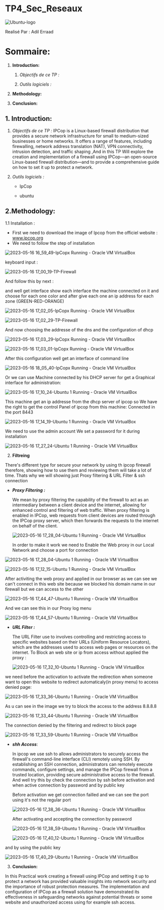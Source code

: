 # TP4_Sec_Reseaux
  
![Ubuntu-logo](https://github.com/adilraad2001/TP4_Sec_Reseaux/assets/99618982/3ead7fa6-3cd0-407f-aa5c-6f63b1ea6af8)

Realisé Par : Adil Erraad

# Sommaire:

 1. **Introduction:**
 
    1. *Objectifs de ce TP :*
    
    2. *Outils logiciels :*
    
 2. **Methodology:**
 
 3. **Conclusion:**


## 1. **Introduction:**
  1. *Objectifs de ce TP :*
    IPCop is a Linux-based firewall distribution that provides a secure network infrastructure for small to medium-sized businesses or home networks. It offers a range of features, including firewalling, network address translation (NAT), VPN connectivity, intrusion detection, and traffic shaping  ,And in this TP Will explore the creation and implementation of a firewall using IPCop—an open-source Linux-based firewall distribution—and to provide a comprehensive guide on how to set it up to protect a network. 
  
  2. *Outils logiciels :*
    
      - IpCop
    
    
      - ubuntu
   
## 2.**Methodology:**

  1.1 Installation :
  - First we need to download the image of Ipcop from the officiel website : www.ipcop.org
  - We need to follow the step of installation
    
![2023-05-16 16_59_49-IpCopx  Running  - Oracle VM VirtualBox](https://github.com/adilraad2001/TP4_Sec_Reseaux/assets/99618982/088ce3da-94f4-44a9-add2-1d62ca500b1d)

   keyboard input :

![2023-05-16 17_00_19-TP-Firewall](https://github.com/adilraad2001/TP4_Sec_Reseaux/assets/99618982/593b7ec3-d0b5-4142-a956-732914fa8066)

  And follow this by next :
  
  and well get interface show each interface the machine connected on it and choose for each one color and after give each one an ip address for each zone (GREEN-RED-ORANGE)
  
  ![2023-05-16 17_02_05-IpCopx  Running  - Oracle VM VirtualBox](https://github.com/adilraad2001/TP4_Sec_Reseaux/assets/99618982/f1a4faa5-1d21-4d7b-8f22-f3d9f3bbd4f3)
  
  ![2023-05-16 17_02_29-TP-Firewall](https://github.com/adilraad2001/TP4_Sec_Reseaux/assets/99618982/8b98dcff-76f0-43dc-970d-ff2787ce5fc7)

And now choosing the addresse of the dns and  the configuration of dhcp

![2023-05-16 17_03_29-IpCopx  Running  - Oracle VM VirtualBox](https://github.com/adilraad2001/TP4_Sec_Reseaux/assets/99618982/c6fffa57-7a25-42b0-8f4f-b21fb26b76a2)

![2023-05-16 17_03_01-IpCopx  Running  - Oracle VM VirtualBox](https://github.com/adilraad2001/TP4_Sec_Reseaux/assets/99618982/05d42622-2dc3-4151-8cce-0f841f8ed7af)

After this configuration well get an interface of command line

![2023-05-16 18_05_40-IpCopx  Running  - Oracle VM VirtualBox](https://github.com/adilraad2001/TP4_Sec_Reseaux/assets/99618982/687559bd-190a-4204-acfe-f4bc4164d120)

  Or we can use Machine connected by his DHCP server for get a Graphical interface for administration:

![2023-05-16 17_10_24-Ubuntu 1  Running  - Oracle VM VirtualBox](https://github.com/adilraad2001/TP4_Sec_Reseaux/assets/99618982/108c46ea-f83c-4933-a497-7ed3b70dea94)

This machine get an ip addresse from the dhcp server of ipcop so We have the right to get the control Panel of ipcop from this machine:
Connected in the port 8443

![2023-05-16 17_14_19-Ubuntu 1  Running  - Oracle VM VirtualBox](https://github.com/adilraad2001/TP4_Sec_Reseaux/assets/99618982/e192d765-173d-4e6f-9c74-8a69530ec92c)

We need to use the admin account We set a password for it during installation

![2023-05-16 17_27_24-Ubuntu 1  Running  - Oracle VM VirtualBox](https://github.com/adilraad2001/TP4_Sec_Reseaux/assets/99618982/31c8cfca-6bcb-47ce-ade1-61731347cd32)

2. **Filtreing**

  There's different type for secure your network by using th ipcop firewall therefore, showing how to use them and reviewing them will take a lot of time.
  Thats why we will showing just Proxy filtering & URL Filter & ssh connection
  
  - **_Proxy Filtering :_**
  
      We mean by proxy filtering the capability of the firewall to act as an intermediary between a client device and the internet, allowing for enhanced control and filtering of web traffic. When proxy filtering is enabled in IPCop, web requests from client devices are routed through the IPCop proxy server, which then forwards the requests to the internet on behalf of the client.   
      
      ![2023-05-16 17_28_04-Ubuntu 1  Running  - Oracle VM VirtualBox](https://github.com/adilraad2001/TP4_Sec_Reseaux/assets/99618982/f80fc556-fb0d-4528-badd-75019ab02efa)

      In order to make it work we need to Enable the Web proxy in our Local Network and choose a port for connection
      
![2023-05-16 17_28_04-Ubuntu 1  Running  - Oracle VM VirtualBox](https://github.com/adilraad2001/TP4_Sec_Reseaux/assets/99618982/d4dbfa6c-9b77-4d46-8e41-2a3eea3da9b7)

![2023-05-16 17_12_15-Ubuntu 1  Running  - Oracle VM VirtualBox](https://github.com/adilraad2001/TP4_Sec_Reseaux/assets/99618982/29902d51-5500-4bbb-8d71-d4a52974049f)


  After activiting the web proxy and applied in our browser as we can see we can't connect in this web site because we blocked his domain name in our firewall but we can access to the other
  
  ![2023-05-16 17_44_47-Ubuntu 1  Running  - Oracle VM VirtualBox](https://github.com/adilraad2001/TP4_Sec_Reseaux/assets/99618982/bc3c54c7-782f-4a77-b6f3-e90b58a10cd9)
  
  And we can see this in our Proxy log menu
  
![2023-05-16 17_44_57-Ubuntu 1  Running  - Oracle VM VirtualBox](https://github.com/adilraad2001/TP4_Sec_Reseaux/assets/99618982/aa28e8a6-24fb-45ea-b97b-e65a3f8bc266)

    
  - **_URL Filter :_**
  
      The URL Filter use to involves controlling and restricting access to specific websites based on their URLs (Uniform Resource Locators), which are the addresses used to access web pages or resources on the internet.
     To Block an web site or ip from access without applied the proxy :
     
     ![2023-05-16 17_32_10-Ubuntu 1  Running  - Oracle VM VirtualBox](https://github.com/adilraad2001/TP4_Sec_Reseaux/assets/99618982/0df56d1b-bc0f-407f-9979-9350456640a8)

we need before the acticvation to activate the redirection when someone want to open this website to redirect automaticaly(in proxy menu) to access denied page:

![2023-05-16 17_33_36-Ubuntu 1  Running  - Oracle VM VirtualBox](https://github.com/adilraad2001/TP4_Sec_Reseaux/assets/99618982/9bd87e78-23e6-41ee-89bc-df9251862caa)


As u can see in the image we try to block the access to the address 8.8.8.8


![2023-05-16 17_33_44-Ubuntu 1  Running  - Oracle VM VirtualBox](https://github.com/adilraad2001/TP4_Sec_Reseaux/assets/99618982/8bbf5798-9ef5-421f-8a45-9c698dc5199d)

The connection denied by the filtering and redirect to block page

![2023-05-16 17_33_59-Ubuntu 1  Running  - Oracle VM VirtualBox](https://github.com/adilraad2001/TP4_Sec_Reseaux/assets/99618982/244aecaa-eacd-428d-8cf0-30f25425ea28)
  
  
  - **_shh Access_**:

    In ipcop we use ssh to allows administrators to securely access the firewall's command-line interface (CLI) remotely using SSH. By establishing an SSH connection, administrators can remotely execute commands, configure settings, and manage the IPCop firewall from a trusted location, providing secure administrative access to the firewall.
    And  well try this by check the connection by ssh before activation and when active connection by password and by public key
    
    Before activation we get connection failled and we can see the port using it's not the regular port
    
    ![2023-05-16 17_38_36-Ubuntu 1  Running  - Oracle VM VirtualBox](https://github.com/adilraad2001/TP4_Sec_Reseaux/assets/99618982/99376654-1b3d-40e9-a0d4-c4718006f447)

    After activating and accepting the connection by password
    
    ![2023-05-16 17_38_59-Ubuntu 1  Running  - Oracle VM VirtualBox](https://github.com/adilraad2001/TP4_Sec_Reseaux/assets/99618982/5e13c22f-afa1-4b90-8edd-6bc1306d05fb)
    

    ![2023-05-16 17_40_12-Ubuntu 1  Running  - Oracle VM VirtualBox](https://github.com/adilraad2001/TP4_Sec_Reseaux/assets/99618982/dfcc5422-8ac4-4e4c-ada1-03d2df81d7fd)

and by using the public key

![2023-05-16 17_40_29-Ubuntu 1  Running  - Oracle VM VirtualBox](https://github.com/adilraad2001/TP4_Sec_Reseaux/assets/99618982/a48dce0e-aabd-475e-bfa1-3226be882237)
    
   3. **Conclusion:**
  
   In this Practical work creating a firewall using IPCop and setting it up to protect a network has provided valuable insights into network security and the importance of robust protection measures. The implementation and configuration of IPCop as a firewall solution have demonstrated its effectiveness in safeguarding networks against potential threats or some website and unauthorized access using for example ssh access.

    
    
  



